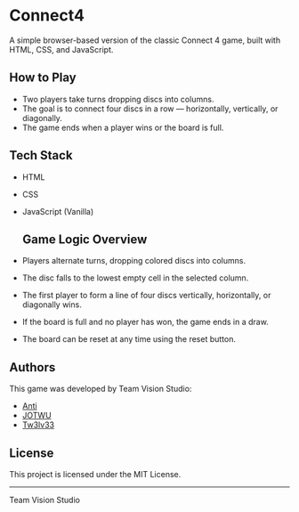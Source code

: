 # Connect4

A simple browser-based version of the classic Connect 4 game, built with HTML, CSS, and JavaScript.

## How to Play

- Two players take turns dropping discs into columns.
- The goal is to connect four discs in a row — horizontally, vertically, or diagonally.
- The game ends when a player wins or the board is full.

## Tech Stack

- HTML
- CSS
- JavaScript (Vanilla)

  ## Game Logic Overview

- Players alternate turns, dropping colored discs into columns.
- The disc falls to the lowest empty cell in the selected column.
- The first player to form a line of four discs vertically, horizontally, or diagonally wins.
- If the board is full and no player has won, the game ends in a draw.
- The board can be reset at any time using the reset button.

## Authors

This game was developed by Team Vision Studio:

- [Anti](https://github.com/Antii0112) 
- [JOTWU](https://github.com/JOTWU) 
- [Tw3lv33](https://github.com/Tw3lv33) 

## License

This project is licensed under the MIT License.

---

Team Vision Studio
